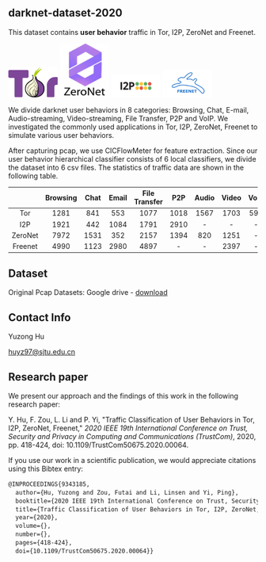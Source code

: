 ## darknet-dataset-2020
This dataset contains **user behavior** traffic in Tor, I2P, ZeroNet and Freenet.

<img src="pic\fig1.png" alt="image" width="100" />         <img src="pic\fig3.png" alt="image" width="100" /> <img src="pic\fig2.png" alt="image" width="100" /> <img src="pic\fig4.png" alt="image" width="100" /> 

We divide darknet user behaviors in 8 categories: Browsing, Chat, E-mail, Audio-streaming, Video-streaming, File Transfer, P2P and VoIP.  We investigated the commonly used applications in Tor, I2P, ZeroNet, Freenet to simulate various user behaviors.

After capturing pcap,  we use CICFlowMeter for feature extraction. Since our user behavior hierarchical classifier consists of 6 local classifiers, we divide the dataset into 6 csv files. The statistics of traffic data are shown in the following table.

|         | Browsing | Chat | Email | File Transfer | P2P  | Audio | Video | VoIP | Total |
| :-----: | :------: | :--: | :---: | :-----------: | :--: | :---: | :---: | :--: | :---: |
|   Tor   |   1281   | 841  |  553  |     1077      | 1018 | 1567  | 1703  | 592  | 8632  |
|   I2P   |   1921   | 442  | 1084  |     1791      | 2910 |   -   |   -   |  -   | 8148  |
| ZeroNet |   7972   | 1531 |  352  |     2157      | 1394 |  820  | 1251  |  -   | 15477 |
| Freenet |   4990   | 1123 | 2980  |     4897      |  -   |   -   | 2397  |  -   | 16387 |


## Dataset

Original Pcap Datasets: Google drive -
[download](https://drive.google.com/file/d/1mjbb_aHjUHHwsoGkE-Bl9xqdMN4x_4JJ/view?usp=sharing)

## Contact Info

Yuzong Hu

huyz97@sjtu.edu.cn



## Research paper
We present our approach and the findings of this work in the following research paper:

Y. Hu, F. Zou, L. Li and P. Yi, "Traffic Classification of User Behaviors in Tor, I2P, ZeroNet, Freenet," *2020 IEEE 19th International Conference on Trust, Security and Privacy in Computing and Communications (TrustCom)*, 2020, pp. 418-424, doi: 10.1109/TrustCom50675.2020.00064.

If you use our work in a scientific publication, we would appreciate citations using this Bibtex entry:
``` tex
@INPROCEEDINGS{9343185,
  author={Hu, Yuzong and Zou, Futai and Li, Linsen and Yi, Ping},
  booktitle={2020 IEEE 19th International Conference on Trust, Security and Privacy in Computing and Communications (TrustCom)}, 
  title={Traffic Classification of User Behaviors in Tor, I2P, ZeroNet, Freenet}, 
  year={2020},
  volume={},
  number={},
  pages={418-424},
  doi={10.1109/TrustCom50675.2020.00064}}
```
